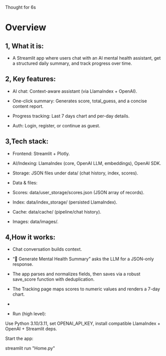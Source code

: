 Thought for 6s
# Overview
## 1, What it is: 

- A Streamlit app where users chat with an AI mental health assistant, get a structured daily summary, and track progress over time.
## 2, Key features:

- AI chat: Context-aware assistant (via LlamaIndex + OpenAI).

- One-click summary: Generates score, total_guess, and a concise content report.


- Progress tracking: Last 7 days chart and per-day details.

- Auth: Login, register, or continue as guest.

## 3,Tech stack:

- Frontend: Streamlit + Plotly.

- AI/Indexing: LlamaIndex (core, OpenAI LLM, embeddings), OpenAI SDK.

- Storage: JSON files under data/ (chat history, index, scores).

- Data & files:

+ Scores: data/user_storage/scores.json (JSON array of records).

+ Index: data/index_storage/ (persisted LlamaIndex).

+ Cache: data/cache/ (pipeline/chat history).

+ Images: data/images/.

## 4,How it works:

- Chat conversation builds context.

- “📝 Generate Mental Health Summary” asks the LLM for a JSON-only response.

- The app parses and normalizes fields, then saves via a robust save_score function with deduplication.

- The Tracking page maps scores to numeric values and renders a 7-day chart.
-
- Run (high level):

Use Python 3.10/3.11, set OPENAI_API_KEY, install compatible LlamaIndex + OpenAI + Streamlit deps.

Start the app:

streamlit run "Home.py"
